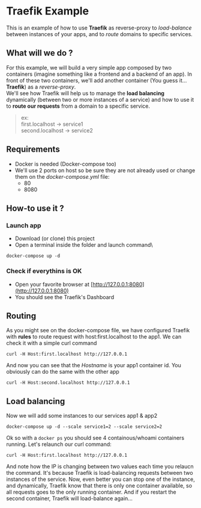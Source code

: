 # Traefik Example

This is an example of how to use **Traefik** as reverse-proxy to _load-balance_ between instances of your apps, and to _route_ domains to specific services.

## What will we do ?
For this example, we will build a very simple app composed by two containers (imagine something like a frontend and a backend of an app).
In front of these two containers, we'll add another container (You guess it... **Traefik**) as a _reverse-proxy_.\
We'll see how Traefik will help us to manage the **load balancing** dynamically (between two or more instances of a service) and how to use it to **route our requests** from a domain  to a specific service.  
> ex:  \
> first.localhost -> service1\
> second.localhost -> service2

## Requirements
- Docker is needed (Docker-compose too)
- We'll use 2 ports on host so be sure they are not already used or change them on the _docker-compose.yml_ file:
	- 80
	- 8080

## How-to use it ?

### Launch app

- Download (or clone) this project
- Open a terminal inside the folder and launch command\

```
docker-compose up -d
```
### Check if everythins is OK
- Open your favorite browser at [http://127.0.0.1:8080](http://127.0.0.1:8080)
- You should see the Traefik's Dashboard

## Routing
As you might see on the docker-compose file, we have configured Traefik with **rules** to route request with host:first.localhost to the app1.
We can check it with a simple curl command
```
curl -H Host:first.localhost http://127.0.0.1
```
And now you can see that the *Hostname* is your app1 container id.
You obviously can do the same with the other app
```
curl -H Host:second.localhost http://127.0.0.1
```

## Load balancing
Now we will add some instances to our services app1 & app2
```
docker-compose up -d --scale service1=2 --scale service2=2
```
Ok so with a ```docker ps``` you should see 4 containous/whoami containers running.
Let's relaunch our curl command:
```
curl -H Host:first.localhost http://127.0.0.1
```
And note how the IP is changing between two values each time you relaucn the command. It's because Traefik is load-balancing requests between two instances of the service.
Now, even better you can stop one of the instance, and dynamically, Traefik know that there is only one container available, so all requests goes to the only running container. And if you restart the second container, Traefik will load-balance again...
